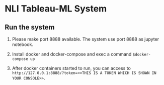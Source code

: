 # NLI Tableau-ML System

## Run the system

1. Please make port 8888 available.
   The system use port 8888 as jupyter notebook.

2. Install docker and docker-compose and exec a command `$docker-compose up`

3. After docker containers started to run, you can access to `http://127.0.0.1:8888/?token=<<THIS IS A TOKEN WHICH IS SHOWN IN YOUR CONSOLE>>`.
